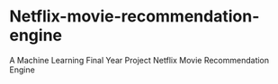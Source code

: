 # Netflix-movie-recommendation-engine
A Machine Learning Final Year Project Netflix Movie Recommendation Engine
